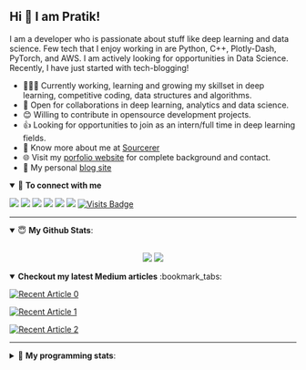 ## Hi 👋 I am Pratik! 

I am a developer who is passionate about stuff like deep learning and data science. Few tech that I enjoy working in are Python, C++, Plotly-Dash, PyTorch, and  AWS. I am actively looking for opportunities in Data Science. Recently, I have just started with tech-blogging!

- 👨🏽‍💻 Currently working, learning and growing my skillset in deep learning, competitive coding, data structures and algorithms.
- 🤝 Open for collaborations in deep learning, analytics and data science.
- 😊 Willing to contribute in opensource development projects.
- 👍 Looking for opportunities to join as an intern/full time in deep learning fields.
- 👨 Know more about me at [Sourcerer](https://sourcerer.io/pr2tik1) 
- 🌐 Visit my [porfolio website](https://pr2tik1.github.io/) for complete background and contact.
- 👋 My personal [blog site](https://pr2tik1.github.io/blog/)

<details open>
<summary>🤝 <b>To connect with me</b></summary>

<p align = "center">
 
[<img src ="https://img.shields.io/badge/portfolio-%23.svg?&style=for-the-badge&logo=&logoColor=white%22">](https://pr2tik1.github.io/)
[<img src="https://img.shields.io/badge/twitter-%231DA1F2.svg?&style=for-the-badge&logo=twitter&logoColor=white" />](https://twitter.com/Pratikpkb) 
[<img src="https://img.shields.io/badge/medium-%2312100E.svg?&style=for-the-badge&logo=medium&logoColor=white" />](https://medium.com/@pratikbaitha04)
[<img src="https://img.shields.io/badge/linkedin-%230077B5.svg?&style=for-the-badge&logo=linkedin&logoColor=white" />](https://www.linkedin.com/in/pratik-kumar04/)
[<img src = "https://img.shields.io/badge/instagram-%23E4405F.svg?&style=for-the-badge&logo=instagram&logoColor=white">](https://www.instagram.com/pratikkumar04/)
[<img src="https://img.shields.io/badge/facebook-%231877F2.svg?&style=for-the-badge&logo=facebook&logoColor=white" />](https://www.facebook.com/pr2tik1) 
[![Visits Badge](https://badges.pufler.dev/visits/pr2tik1/pr2tik1?style=for-the-badge)](https://github.com/pr2tik1/pr2tik1)

</p>

</details>

---

<details open>
 <summary> 😇 <b>My Github Stats</b>: </summary>

<br>

<p align = "center">
  <img src = "https://github-readme-stats.vercel.app/api?username=pr2tik1&show_icons=true&theme=tokyonight&line_height=27">
  <img src = "https://github-readme-stats.vercel.app/api/top-langs/?username=pr2tik1&hide=css,java,html&theme=tokyonight">
</p>

</details>



<details open> 
 <summary><b>Checkout my latest Medium articles</b> :bookmark_tabs:</summary>
 
  <a target="_blank" href="https://github-readme-medium-recent-article.vercel.app/medium/@pratikbaitha04/0"><img src="https://github-readme-medium-recent-article.vercel.app/medium/@pratikbaitha04/0" alt="Recent Article 0"></a>

  <a target="_blank" href="https://github-readme-medium-recent-article.vercel.app/medium/@pratikbaitha04/1"><img src="https://github-readme-medium-recent-article.vercel.app/medium/@pratikbaitha04/1" alt="Recent Article 1"></a>

  <a target="_blank" href="https://github-readme-medium-recent-article.vercel.app/medium/@pratikbaitha04/2"><img src="https://github-readme-medium-recent-article.vercel.app/medium/@pratikbaitha04/2" alt="Recent Article 2"></a>

</details>

---

<details> 
 <summary>🤖 <b>My programming stats</b>: </summary>
<br>

<!--START_SECTION:waka-->
**I'm a Night 🦉** 

```text
🌞 Morning    102 commits    ████░░░░░░░░░░░░░░░░░░░░░   16.97% 
🌆 Daytime    193 commits    ████████░░░░░░░░░░░░░░░░░   32.11% 
🌃 Evening    221 commits    █████████░░░░░░░░░░░░░░░░   36.77% 
🌙 Night      85 commits     ███░░░░░░░░░░░░░░░░░░░░░░   14.14%

```
📅 **I'm Most Productive on Saturday** 

```text
Monday       67 commits     ██░░░░░░░░░░░░░░░░░░░░░░░   11.15% 
Tuesday      90 commits     ███░░░░░░░░░░░░░░░░░░░░░░   14.98% 
Wednesday    73 commits     ███░░░░░░░░░░░░░░░░░░░░░░   12.15% 
Thursday     95 commits     ████░░░░░░░░░░░░░░░░░░░░░   15.81% 
Friday       77 commits     ███░░░░░░░░░░░░░░░░░░░░░░   12.81% 
Saturday     100 commits    ████░░░░░░░░░░░░░░░░░░░░░   16.64% 
Sunday       99 commits     ████░░░░░░░░░░░░░░░░░░░░░   16.47%

```


📊 **This Week I Spent My Time On** 

```text
💬 Programming Languages: 
Python                   18 mins             ██████████░░░░░░░░░░░░░░░   41.74% 
YAML                     13 mins             ████████░░░░░░░░░░░░░░░░░   31.8% 
Markdown                 6 mins              ████░░░░░░░░░░░░░░░░░░░░░   16.12% 
HTML                     2 mins              █░░░░░░░░░░░░░░░░░░░░░░░░   6.35% 
CSS                      0 secs              ░░░░░░░░░░░░░░░░░░░░░░░░░   2.21%

```

**I Mostly Code in Jupyter Notebook** 

```text
Jupyter Notebook         11 repos            █████████████████░░░░░░░░   68.75% 
C++                      2 repos             ███░░░░░░░░░░░░░░░░░░░░░░   12.5% 
HTML                     1 repos             █░░░░░░░░░░░░░░░░░░░░░░░░   6.25% 
Python                   1 repos             █░░░░░░░░░░░░░░░░░░░░░░░░   6.25% 
JavaScript               1 repos             █░░░░░░░░░░░░░░░░░░░░░░░░   6.25%

```



<!--END_SECTION:waka-->

</details>
